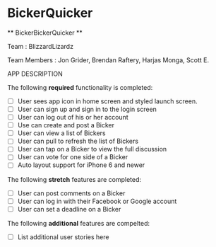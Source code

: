 # BickerQuicker
** BickerBickerQuicker **

Team : BlizzardLizardz

Team Members : Jon Grider, Brendan Raftery, Harjas Monga, Scott E.

APP DESCRIPTION

The following **required** functionality is completed:

- [ ] User sees app icon in home screen and styled launch screen.
- [ ] User can sign up and sign in to the login screen
- [ ] User can log out of his or her account
- [ ] Use can create and post a Bicker
- [ ] User can view a list of Bickers
- [ ] User can pull to refresh the list of Bickers
- [ ] User can tap on a Bicker to view the full discussion
- [ ] User can vote for one side of a Bicker
- [ ] Auto layout support for iPhone 6 and newer

The following **stretch** features are completed:

- [ ] User can post comments on a Bicker
- [ ] User can log in with their Facebook or Google account
- [ ] User can set a deadline on a Bicker

The following **additional** features are compelted:

- [ ] List additional user stories here

